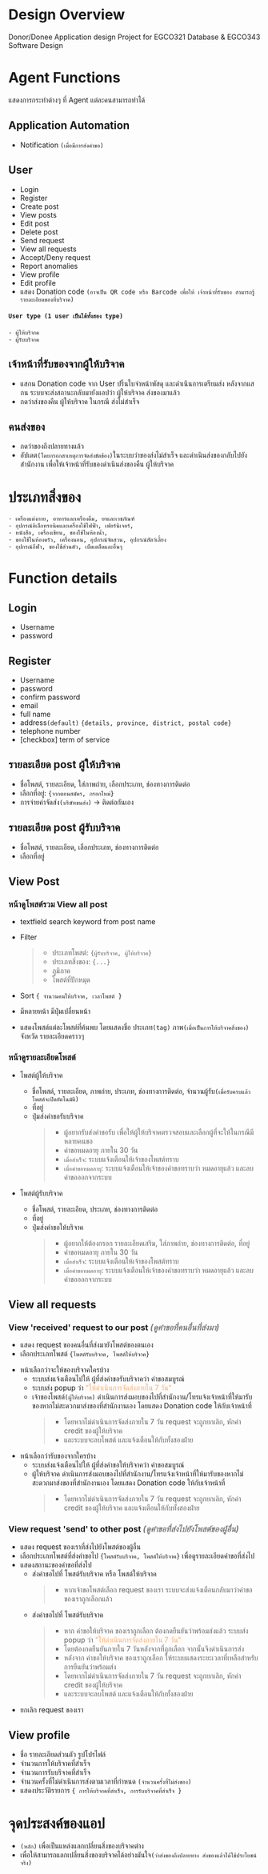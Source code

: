 # Design Overview
Donor/Donee Application design Project for EGCO321 Database & EGCO343 Software Design

# Agent Functions
แสดงการกระทำต่างๆ ที่ Agent แต่ละคนสามารถทำได้

## Application Automation
 - Notification `(เมื่อมีการส่งคำขอ)`

## User
  - Login
  - Register
  - Create post
  - View posts
  - Edit post
  - Delete post
  - Send request
  - View all requests
  - Accept/Deny request
  - Report anomalies
  - View profile
  - Edit profile
  - แสดง Donation code `(อาจเป็น QR code หรือ Barcode เพื่อให้ เจ้าหน้าที่รับของ สามารถรู้รายละเอียดของที่บริจาค)`
  
#### `User type (1 user เป็นได้ทั้งสอง type)`
	- ผู้ให้บริจาค
	- ผู้รับบริจาค

## เจ้าหน้าที่รับของจากผู้ให้บริจาค
  - แสกน Donation code จาก User ปริ้นใบจ่าหน้าพัสดุ และดำเนินการเตรียมส่ง
    หลังจากแสกน ระบบจะส่งสถานะกลับมายังแอปว่า ผู้ให้บริจาค ส่งของมาแล้ว
  - กดว่าส่งของคืน ผู้ให้บริจาค ในกรณี ส่งไม่สำเร็จ

## คนส่งของ
  - กดว่าของถึงปลายทางแล้ว
  - อัปเดต`(โดยกรอกสาเหตุการจัดส่งขัดข้อง)`ในระบบว่าของส่งไม่สำเร็จ
  และดำเนินส่งของกลับไปยังสำนักงาน เพื่อให้เจ้าหน้าที่รับของดำเนินส่งของคืน ผู้ให้บริจาค


# ประเภทสิ่งของ
	- เครื่องแต่งกาย, อาหารและเครื่องดื่ม, ยาและเวชภัณฑ์ 
	- อุปกรณ์อิเล็กทรอนิคและเครื่องใช้ไฟฟ้า, เฟอร์นิเจอร์, 
	- หนังสือ, เครื่องเขียน, ของใช้ในห้องน้ำ, 
	- ของใช้ในห้องครัว, เครื่องนอน, อุปกรณ์จัดสวน, อุปกรณ์สัตว์เลี้ยง
	- อุปกรณ์กีฬา, ของใช้ส่วนตัว, เบ็ดเตล็ดและอื่นๆ

# Function details

## Login 
  - Username
  - password
## Register
  - Username
  - password
  - confirm password
  - email
  - full name
  - address`(default)` `{details, province, district, postal code}`
  - telephone number
  - [checkbox] term of service
## รายละเอียด post ผู้ให้บริจาค
  - ชื่อโพสต์, รายละเอียด, ใส่ภาพถ่าย, เลือกประเภท, ช่องทางการติดต่อ
  - เลือกที่อยู่: `{จากตอนสมัคร, กรอกใหม่}`
  - การจ่ายค่าจัดส่ง`(บริษัทขนส่ง)` -> ติดต่อกันเอง

## รายละเอียด post ผู้รับบริจาค
  - ชื่อโพสต์, รายละเอียด, เลือกประเภท, ช่องทางการติดต่อ
  - เลือกที่อยู่

## View Post
<!---------->
### หน้าดูโพสต์รวม View all post 
  - textfield search keyword from post name
  - Filter
	> -	ประเภทโพสต์: `{ผู้รับบริจาค, ผู้ให้บริจาค}`
	> -	ประเภทสิ่งของ: `{...}`
	> -	ภูมิภาค
	> -	โพสต์ที่ปักหมุด
  
  - Sort `{ จำนวนคนให้บริจาค, เวลาโพสต์ }`
  - มีหลายหน้า มีปุ่มเปลี่ยนหน้า
  - แสดงโพสต์แต่ละโพสต์ที่ค้นพบ โดยแสดงชื่อ 
    ประเภท`(tag)` ภาพ`(เมื่อเป็นการให้บริจาคสิ่งของ)` จังหวัด รายละเอียดคราวๆ

### หน้าดูรายละเอียดโพสต์

  * โพสต์ผู้ให้บริจาค
	- ชื่อโพสต์, รายละเอียด, ภาพถ่าย, ประเภท, ช่องทางการติดต่อ, จำนวนผู้รับ`(เมื่อรับครบแล้วโพสต์จะปิดอัตโนมัติ)`
	- ที่อยู่
	- ปุ่มส่งคำขอรับบริจาค
		> - ผู้อยากรับส่งคำขอรับ เพื่อให้ผู้ให้บริจาคตรวจสอบและเลือกผู้ที่จะให้ในกรณีมีหลายคนขอ
    	> - คำขอหมดอายุ ภายใน 30 วัน
		> - `เมื่อสำเร็จ`: ระบบแจ้งเตือนให้เจ้าของโพสต์ทราบ
    	> - `เมื่อคำขอหมดอายุ`: ระบบแจ้งเตือนให้เจ้าของคำขอทราบว่า หมดอายุแล้ว และลบคำขอออกจากระบบ
	
  * โพสต์ผู้รับบริจาค
	- ชื่อโพสต์, รายละเอียด, ประเภท, ช่องทางการติดต่อ
  	- ที่อยู่
	- ปุ่มส่งคำขอให้บริจาค 
		> - ผู้อยากให้ต้องกรอก รายละเอียดเสริม, ใส่ภาพถ่าย, ช่องทางการติดต่อ, ที่อยู่
    	> - คำขอหมดอายุ ภายใน 30 วัน
		> - `เมื่อสำเร็จ`: ระบบแจ้งเตือนให้เจ้าของโพสต์ทราบ
    	> - `เมื่อคำขอหมดอายุ`: ระบบแจ้งเตือนให้เจ้าของคำขอทราบว่า หมดอายุแล้ว และลบคำขอออกจากระบบ


## View all requests
<!---------->
### View 'received' request to our post <span style="color: #7d7d7d">*(ดูคำขอที่คนอื่นที่ส่งมา)*</span>
   - แสดง request ของคนอื่นที่ส่งมายังโพสต์ของตนเอง
   - เลือกประเภทโพสต์ `{โพสต์รับบริจาค, โพสต์ให้บริจาค}`
   * หน้าเลือกว่าจะให้ของบริจาคใครบ้าง
	  - ระบบส่งแจ้งเตือนไปให้ ผู้ที่ส่งคำขอรับบริจาคว่า คำขอสมบูรณ์
      - ระบบส่ง popup ว่า <span style="color: #fda964">"ให้ดำเนินการจัดส่งภายใน 7 วัน"</span>
      - เจ้าของโพสต์`(ผู้ให้บริจาค)` ดำเนินการส่งมอบของไปที่สำนักงาน/โทรแจ้งเจ้าหน้าที่ให้มารับของหากไม่สะดวกมาส่งของที่สำนักงานเอง โดยแสดง Donation code ให้กับเจ้าหน้าที่
        > - โดยหากไม่ดำเนินการจัดส่งภายใน 7 วัน request จะถูกยกเลิก, หักค่า credit ของผู้ให้บริจาค
        > - และระบบจะลบโพสต์ และแจ้งเตือนให้กับทั้งสองฝ่าย
   * หน้าเลือกว่ารับของจากใครบ้าง
      - ระบบส่งแจ้งเตือนไปให้ ผู้ที่ส่งคำขอให้บริจาคว่า คำขอสมบูรณ์
      - ผู้ให้บริจาค ดำเนินการส่งมอบของไปที่สำนักงาน/โทรแจ้งเจ้าหน้าที่ให้มารับของหากไม่สะดวกมาส่งของที่สำนักงานเอง โดยแสดง Donation code ให้กับเจ้าหน้าที่
        > - โดยหากไม่ดำเนินการจัดส่งภายใน 7 วัน request จะถูกยกเลิก, หักค่า credit ของผู้ให้บริจาค และแจ้งเตือนให้กับทั้งสองฝ่าย
### View request 'send' to other post <span style="color: #7d7d7d">*(ดูคำขอที่ส่งไปยังโพสต์ของผู้อื่น)*</span>
   - แสดง request ของเราที่ส่งไปยังโพสต์ของผู้อื่น
   - เลือกประเภทโพสต์ที่ส่งคำขอไป `{โพสต์รับบริจาค, โพสต์ให้บริจาค}` เพื่อดูรายละเอียดคำขอที่ส่งไป
   - แสดงสถานะของคำขอที่ส่งไป
     * ส่งคำขอไปที่ โพสต์รับบริจาค หรือ โพสต์ให้บริจาค
        > - หากเจ้าขอโพสต์เลือก request ของเรา ระบบจะส่งแจ้งเตือนกลับมาว่าคำขอของเราถูกเลือกแล้ว
     * ส่งคำขอไปที่ โพสต์รับบริจาค
        > - หาก คำขอให้บริจาค ของเราถูกเลือก ต้องกดยืนยันว่าพร้อมส่งแล้ว ระบบส่ง popup ว่า <span style="color: #fda964">"ให้ดำเนินการจัดส่งภายใน 7 วัน"</span>
        > - โดยต้องกดยืนยันภายใน 7 วันหลังจากที่ถูกเลือก จากนั้นจึงดำเนินการส่ง
        > - หลังจาก คำขอให้บริจาค ของเราถูกเลือก ให้ระบบแสดงระยะเวลาที่เหลือสำหรับการยืนยันว่าพร้อมส่ง
        > - โดยหากไม่ดำเนินการจัดส่งภายใน 7 วัน request จะถูกยกเลิก, หักค่า credit ของผู้ให้บริจาค
        > - และระบบจะลบโพสต์ และแจ้งเตือนให้กับทั้งสองฝ่าย
   - ยกเลิก request ของเรา
<!---------->

## View profile
   - ชื่อ รายละเอียดส่วนตัว รูปโปรไฟล์
   - จำนวนการให้บริจาคที่สำเร็จ
   - จำนวนการรับบริจาคที่สำเร็จ
   - จำนวนครั้งที่ไม่ดำเนินการส่งตามเวลาที่กำหนด `(จำนวนครั้งที่ไม่ส่งของ)`
   - แสดงประวัติรายการ `{ การให้บริจาคที่สำเร็จ, การรับบริจาคที่สำเร็จ }`

# จุดประสงค์ของแอป
  - `(หลัก)` เพื่อเป็นแหล่งแลกเปลี่ยนสิ่งของบริจาคต่าง
  - เพื่อให้สามารถแลกเปลี่ยนสิ่งของบริจาคได้อย่างมันใจ`(ว่าส่งของถึงปลายทาง ส่งของแล้วได้ใช้ประโยชน์จริง)`

